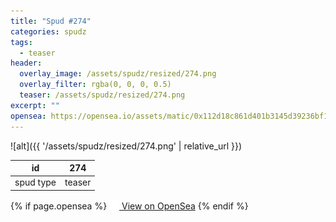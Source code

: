 ```yaml
---
title: "Spud #274"
categories: spudz
tags:
  - teaser
header:
  overlay_image: /assets/spudz/resized/274.png
  overlay_filter: rgba(0, 0, 0, 0.5)
  teaser: /assets/spudz/resized/274.png
excerpt: ""
opensea: https://opensea.io/assets/matic/0x112d18c861d401b3145d39236bf149f01e18beed/274
---
```

![alt]({{ '/assets/spudz/resized/274.png' | relative_url }})

| id | 274 |
|-|-|
| spud type | teaser |

{% if page.opensea %}
<a href="{{page.opensea}}" class="btn btn--info" onclick="window.open(this.href, '_blank'); return false;"><img src="/assets/images/opensea.svg" width="16px"><span>  View on OpenSea</span></a>
{% endif %}
